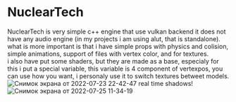 # NuclearTech
NuclearTech is very simple c++ engine that use vulkan backend
it does not have any audio engine (in my projects i am using alut, that is standalone).  
what is more important is that i have simple props with physics and colision, simple animations, support of files with vertex color, and for textures.  
i also have put some shaders, but they are made as a base, especialy for this i put a special variable, this variable is 4 component of vertexpos, you can use how you want, i personaly use it to switch textures betweet models.  ![Снимок экрана от 2022-07-23 22-42-47](https://user-images.githubusercontent.com/48290199/180620580-ede5f8e5-05ce-4cfc-8cd1-1bb596058704.png)
real time shadows!
![Снимок экрана от 2022-07-25 11-34-19](https://user-images.githubusercontent.com/48290199/180734419-a4099d6c-ec55-4ec7-bb09-4a4027b31baa.png)
